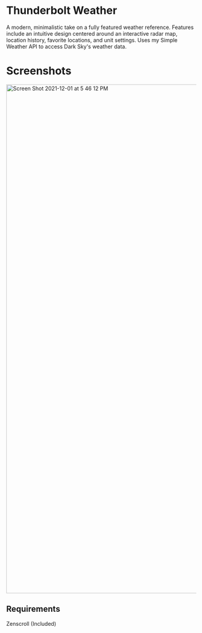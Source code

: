 # Thunderbolt Weather
A modern, minimalistic take on a fully featured weather reference. Features include an intuitive design centered around an interactive
radar map, location history, favorite locations, and unit settings. Uses my Simple Weather API to access Dark Sky's weather data.

# Screenshots
<img width="1348" alt="Screen Shot 2021-12-01 at 5 46 12 PM" src="https://user-images.githubusercontent.com/32973242/144326477-165122fc-18c2-4891-a11b-731a0590f552.png">

## Requirements
Zenscroll (Included)
